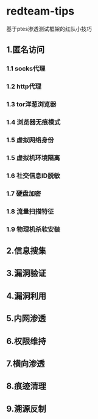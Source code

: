 # redteam-tips
基于ptes渗透测试框架的红队小技巧

## 1.匿名访问
### 1.1 socks代理
### 1.2 http代理
### 1.3 tor洋葱浏览器
### 1.4 浏览器无痕模式
### 1.5 虚拟网络身份
### 1.5 虚拟机环境隔离
### 1.6 社交信息ID脱敏
### 1.7 硬盘加密
### 1.8 流量扫描特征
### 1.9 物理机杀软安装

## 2.信息搜集
## 3.漏洞验证
## 4.漏洞利用
## 5.内网渗透
## 6.权限维持
## 7.横向渗透
## 8.痕迹清理
## 9.溯源反制
